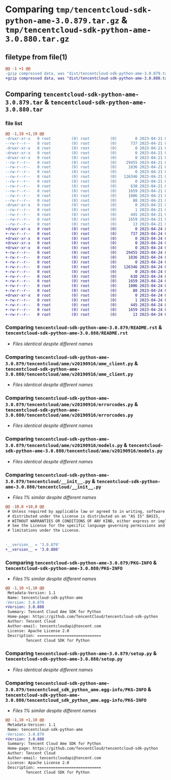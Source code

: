 # Comparing `tmp/tencentcloud-sdk-python-ame-3.0.879.tar.gz` & `tmp/tencentcloud-sdk-python-ame-3.0.880.tar.gz`

## filetype from file(1)

```diff
@@ -1 +1 @@
-gzip compressed data, was "dist/tencentcloud-sdk-python-ame-3.0.879.tar", last modified: Fri Apr 21 00:23:06 2023, max compression
+gzip compressed data, was "dist/tencentcloud-sdk-python-ame-3.0.880.tar", last modified: Mon Apr 24 02:43:56 2023, max compression
```

## Comparing `tencentcloud-sdk-python-ame-3.0.879.tar` & `tencentcloud-sdk-python-ame-3.0.880.tar`

### file list

```diff
@@ -1,19 +1,19 @@
-drwxr-xr-x   0 root         (0) root         (0)        0 2023-04-21 00:23:06.000000 tencentcloud-sdk-python-ame-3.0.879/
--rw-r--r--   0 root         (0) root         (0)      737 2023-04-21 00:23:06.000000 tencentcloud-sdk-python-ame-3.0.879/README.rst
-drwxr-xr-x   0 root         (0) root         (0)        0 2023-04-21 00:23:06.000000 tencentcloud-sdk-python-ame-3.0.879/tencentcloud/
-drwxr-xr-x   0 root         (0) root         (0)        0 2023-04-21 00:23:06.000000 tencentcloud-sdk-python-ame-3.0.879/tencentcloud/ame/
-drwxr-xr-x   0 root         (0) root         (0)        0 2023-04-21 00:23:06.000000 tencentcloud-sdk-python-ame-3.0.879/tencentcloud/ame/v20190916/
--rw-r--r--   0 root         (0) root         (0)    29455 2023-04-21 00:23:06.000000 tencentcloud-sdk-python-ame-3.0.879/tencentcloud/ame/v20190916/ame_client.py
--rw-r--r--   0 root         (0) root         (0)     1836 2023-04-21 00:23:06.000000 tencentcloud-sdk-python-ame-3.0.879/tencentcloud/ame/v20190916/errorcodes.py
--rw-r--r--   0 root         (0) root         (0)        0 2023-04-21 00:23:06.000000 tencentcloud-sdk-python-ame-3.0.879/tencentcloud/ame/v20190916/__init__.py
--rw-r--r--   0 root         (0) root         (0)   126346 2023-04-21 00:23:06.000000 tencentcloud-sdk-python-ame-3.0.879/tencentcloud/ame/v20190916/models.py
--rw-r--r--   0 root         (0) root         (0)        0 2023-04-21 00:23:06.000000 tencentcloud-sdk-python-ame-3.0.879/tencentcloud/ame/__init__.py
--rw-r--r--   0 root         (0) root         (0)      630 2023-04-21 00:23:06.000000 tencentcloud-sdk-python-ame-3.0.879/tencentcloud/__init__.py
--rw-r--r--   0 root         (0) root         (0)     1659 2023-04-21 00:23:06.000000 tencentcloud-sdk-python-ame-3.0.879/PKG-INFO
--rw-r--r--   0 root         (0) root         (0)     1006 2023-04-21 00:23:06.000000 tencentcloud-sdk-python-ame-3.0.879/setup.py
--rw-r--r--   0 root         (0) root         (0)       88 2023-04-21 00:23:06.000000 tencentcloud-sdk-python-ame-3.0.879/setup.cfg
-drwxr-xr-x   0 root         (0) root         (0)        0 2023-04-21 00:23:06.000000 tencentcloud-sdk-python-ame-3.0.879/tencentcloud_sdk_python_ame.egg-info/
--rw-r--r--   0 root         (0) root         (0)        1 2023-04-21 00:23:06.000000 tencentcloud-sdk-python-ame-3.0.879/tencentcloud_sdk_python_ame.egg-info/dependency_links.txt
--rw-r--r--   0 root         (0) root         (0)      445 2023-04-21 00:23:06.000000 tencentcloud-sdk-python-ame-3.0.879/tencentcloud_sdk_python_ame.egg-info/SOURCES.txt
--rw-r--r--   0 root         (0) root         (0)     1659 2023-04-21 00:23:06.000000 tencentcloud-sdk-python-ame-3.0.879/tencentcloud_sdk_python_ame.egg-info/PKG-INFO
--rw-r--r--   0 root         (0) root         (0)       13 2023-04-21 00:23:06.000000 tencentcloud-sdk-python-ame-3.0.879/tencentcloud_sdk_python_ame.egg-info/top_level.txt
+drwxr-xr-x   0 root         (0) root         (0)        0 2023-04-24 02:43:56.000000 tencentcloud-sdk-python-ame-3.0.880/
+-rw-r--r--   0 root         (0) root         (0)      737 2023-04-24 02:43:56.000000 tencentcloud-sdk-python-ame-3.0.880/README.rst
+drwxr-xr-x   0 root         (0) root         (0)        0 2023-04-24 02:43:56.000000 tencentcloud-sdk-python-ame-3.0.880/tencentcloud/
+drwxr-xr-x   0 root         (0) root         (0)        0 2023-04-24 02:43:56.000000 tencentcloud-sdk-python-ame-3.0.880/tencentcloud/ame/
+drwxr-xr-x   0 root         (0) root         (0)        0 2023-04-24 02:43:56.000000 tencentcloud-sdk-python-ame-3.0.880/tencentcloud/ame/v20190916/
+-rw-r--r--   0 root         (0) root         (0)    29455 2023-04-24 02:43:56.000000 tencentcloud-sdk-python-ame-3.0.880/tencentcloud/ame/v20190916/ame_client.py
+-rw-r--r--   0 root         (0) root         (0)     1836 2023-04-24 02:43:56.000000 tencentcloud-sdk-python-ame-3.0.880/tencentcloud/ame/v20190916/errorcodes.py
+-rw-r--r--   0 root         (0) root         (0)        0 2023-04-24 02:43:56.000000 tencentcloud-sdk-python-ame-3.0.880/tencentcloud/ame/v20190916/__init__.py
+-rw-r--r--   0 root         (0) root         (0)   126346 2023-04-24 02:43:56.000000 tencentcloud-sdk-python-ame-3.0.880/tencentcloud/ame/v20190916/models.py
+-rw-r--r--   0 root         (0) root         (0)        0 2023-04-24 02:43:56.000000 tencentcloud-sdk-python-ame-3.0.880/tencentcloud/ame/__init__.py
+-rw-r--r--   0 root         (0) root         (0)      630 2023-04-24 02:43:56.000000 tencentcloud-sdk-python-ame-3.0.880/tencentcloud/__init__.py
+-rw-r--r--   0 root         (0) root         (0)     1659 2023-04-24 02:43:56.000000 tencentcloud-sdk-python-ame-3.0.880/PKG-INFO
+-rw-r--r--   0 root         (0) root         (0)     1006 2023-04-24 02:43:56.000000 tencentcloud-sdk-python-ame-3.0.880/setup.py
+-rw-r--r--   0 root         (0) root         (0)       88 2023-04-24 02:43:56.000000 tencentcloud-sdk-python-ame-3.0.880/setup.cfg
+drwxr-xr-x   0 root         (0) root         (0)        0 2023-04-24 02:43:56.000000 tencentcloud-sdk-python-ame-3.0.880/tencentcloud_sdk_python_ame.egg-info/
+-rw-r--r--   0 root         (0) root         (0)        1 2023-04-24 02:43:56.000000 tencentcloud-sdk-python-ame-3.0.880/tencentcloud_sdk_python_ame.egg-info/dependency_links.txt
+-rw-r--r--   0 root         (0) root         (0)      445 2023-04-24 02:43:56.000000 tencentcloud-sdk-python-ame-3.0.880/tencentcloud_sdk_python_ame.egg-info/SOURCES.txt
+-rw-r--r--   0 root         (0) root         (0)     1659 2023-04-24 02:43:56.000000 tencentcloud-sdk-python-ame-3.0.880/tencentcloud_sdk_python_ame.egg-info/PKG-INFO
+-rw-r--r--   0 root         (0) root         (0)       13 2023-04-24 02:43:56.000000 tencentcloud-sdk-python-ame-3.0.880/tencentcloud_sdk_python_ame.egg-info/top_level.txt
```

### Comparing `tencentcloud-sdk-python-ame-3.0.879/README.rst` & `tencentcloud-sdk-python-ame-3.0.880/README.rst`

 * *Files identical despite different names*

### Comparing `tencentcloud-sdk-python-ame-3.0.879/tencentcloud/ame/v20190916/ame_client.py` & `tencentcloud-sdk-python-ame-3.0.880/tencentcloud/ame/v20190916/ame_client.py`

 * *Files identical despite different names*

### Comparing `tencentcloud-sdk-python-ame-3.0.879/tencentcloud/ame/v20190916/errorcodes.py` & `tencentcloud-sdk-python-ame-3.0.880/tencentcloud/ame/v20190916/errorcodes.py`

 * *Files identical despite different names*

### Comparing `tencentcloud-sdk-python-ame-3.0.879/tencentcloud/ame/v20190916/models.py` & `tencentcloud-sdk-python-ame-3.0.880/tencentcloud/ame/v20190916/models.py`

 * *Files identical despite different names*

### Comparing `tencentcloud-sdk-python-ame-3.0.879/tencentcloud/__init__.py` & `tencentcloud-sdk-python-ame-3.0.880/tencentcloud/__init__.py`

 * *Files 1% similar despite different names*

```diff
@@ -10,8 +10,8 @@
 # Unless required by applicable law or agreed to in writing, software
 # distributed under the License is distributed on an "AS IS" BASIS,
 # WITHOUT WARRANTIES OR CONDITIONS OF ANY KIND, either express or implied.
 # See the License for the specific language governing permissions and
 # limitations under the License.
 
 
-__version__ = '3.0.879'
+__version__ = '3.0.880'
```

### Comparing `tencentcloud-sdk-python-ame-3.0.879/PKG-INFO` & `tencentcloud-sdk-python-ame-3.0.880/PKG-INFO`

 * *Files 1% similar despite different names*

```diff
@@ -1,10 +1,10 @@
 Metadata-Version: 1.1
 Name: tencentcloud-sdk-python-ame
-Version: 3.0.879
+Version: 3.0.880
 Summary: Tencent Cloud Ame SDK for Python
 Home-page: https://github.com/TencentCloud/tencentcloud-sdk-python
 Author: Tencent Cloud
 Author-email: tencentcloudapi@tencent.com
 License: Apache License 2.0
 Description: ============================
         Tencent Cloud SDK for Python
```

### Comparing `tencentcloud-sdk-python-ame-3.0.879/setup.py` & `tencentcloud-sdk-python-ame-3.0.880/setup.py`

 * *Files identical despite different names*

### Comparing `tencentcloud-sdk-python-ame-3.0.879/tencentcloud_sdk_python_ame.egg-info/PKG-INFO` & `tencentcloud-sdk-python-ame-3.0.880/tencentcloud_sdk_python_ame.egg-info/PKG-INFO`

 * *Files 1% similar despite different names*

```diff
@@ -1,10 +1,10 @@
 Metadata-Version: 1.1
 Name: tencentcloud-sdk-python-ame
-Version: 3.0.879
+Version: 3.0.880
 Summary: Tencent Cloud Ame SDK for Python
 Home-page: https://github.com/TencentCloud/tencentcloud-sdk-python
 Author: Tencent Cloud
 Author-email: tencentcloudapi@tencent.com
 License: Apache License 2.0
 Description: ============================
         Tencent Cloud SDK for Python
```

